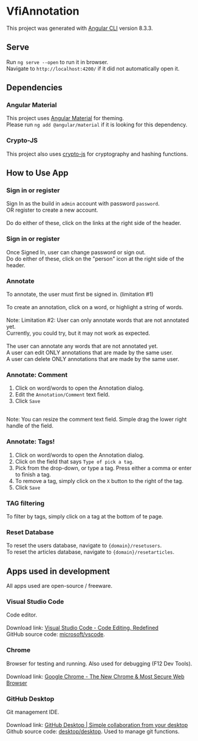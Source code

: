 # VfiAnnotation

This project was generated with [Angular CLI](https://github.com/angular/angular-cli) version 8.3.3.

## Serve

Run `ng serve --open` to run it in browser.<br />
Navigate to `http://localhost:4200/` if it did not automatically open it.

## Dependencies

### Angular Material

This project uses [Angular Material](https://material.angular.io/) for theming.<br />
Please run `ng add @angular/material` if it is looking for this dependency.

### Crypto-JS

This project also uses [crypto-js](https://code.google.com/archive/p/crypto-js/) for cryptography and hashing functions.

## How to Use App

### Sign in or register

Sign In as the build in `admin` account with password `password`.<br />
OR register to create a new account.<br />
<br />
Do do either of these, click on the links at the right side of the header.

### Sign in or register

Once Signed In, user can change password or sign out.<br />
Do do either of these, click on the "person" icon at the right side of the header.

### Annotate

To annotate, the user must first be signed in. (limitation #1)<br />
<br />
To create an annotation, click on a word, or highlight a string of words.<br />
<br />
Note: Limitation #2: User can only annotate words that are not annotated yet.<br />
Currently, you could try, but it may not work as expected.<br />
<br />
The user can annotate any words that are not annotated yet.<br />
A user can edit ONLY annotations that are made by the same user.<br />
A user can delete ONLY annotations that are made by the same user.
<br />

### Annotate: Comment

1. Click on word/words to open the Annotation dialog.<br />
2. Edit the `Annotation/Comment` text field.<br />
3. Click `Save`<br />
<br />
Note: You can resize the comment text field. Simple drag the lower right handle of the field.

### Annotate: Tags!

1. Click on word/words to open the Annotation dialog.<br />
2. Click on the field that says `Type of pick a tag`.<br />
3. Pick from the drop-down, or type a tag. Press either a comma or enter to finish a tag.<br />
4. To remove a tag, simply click on the `X` button to the right of the tag.<br />
5. Click `Save`

### TAG filtering

To filter by tags, simply click on a tag at the bottom of te page.

### Reset Database

To reset the users database, navigate to `{domain}/resetusers`.<br />
To reset the articles database, navigate to `{domain}/resetarticles`.

## Apps used in development

All apps used are open-source / freeware.

### Visual Studio Code

Code editor. <br />
<br />
Download link: [Visual Studio Code - Code Editing. Redefined](https://code.visualstudio.com/)<br />
GitHub source code: [microsoft/vscode](https://github.com/microsoft/vscode).

### Chrome

Browser for testing and running. Also used for debugging (F12 Dev Tools).<br />
<br />
Download link: [Google Chrome - The New Chrome & Most Secure Web Browser](https://www.google.com/chrome/)

### GitHub Desktop

Git management IDE.<br />
<br />
Download link: [GitHub Desktop | Simple collaboration from your desktop](https://desktop.github.com/)<br />
Github source code: [desktop/desktop](https://github.com/desktop/desktop). Used to manage git functions.<br />

